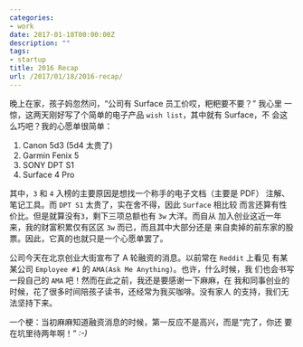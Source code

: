 ```yaml
---
categories:
- work
date: 2017-01-18T00:00:00Z
description: ""
tags:
- startup
title: 2016 Recap
url: /2017/01/18/2016-recap/
---
```



晚上在家，孩子妈忽然问，“公司有 Surface 员工价哎，粑粑要不要？” 我心里
一惊，这两天刚好写了个简单的电子产品 `wish list`，其中就有 Surface，不
会这么巧吧？我的心愿单很简单：

1. Canon 5d3 (5d4 太贵了)
2. Garmin Fenix 5
3. SONY DPT S1
4. Surface 4 Pro

其中，`3` 和 `4` 入榜的主要原因是想找一个称手的电子文档（主要是 PDF）
注解、笔记工具。而 `DPT S1` 太贵了，实在舍不得，因此 `Surface` 相比较
而言还算有性价比。但是就算没有`3`，剩下三项总额也有 `3w` 大洋。而自从
加入创业这近一年来，我的财富积累仅有区区 `3w` 而已，而且其中大部分还是
来自卖掉的前东家的股票。因此，它真的也就只是一个心愿单罢了。

公司今天在北京创业大街宣布了 A 轮融资的消息。以前常在 `Reddit` 上看见
有某某公司 `Employee #1` 的 `AMA(Ask Me Anything)`。也许，什么时候，我
们也会书写一段自己的 `AMA` 吧！然而在此之前，我还是要感谢一下麻麻，在
我和同事创业的时候，花了很多时间陪孩子读书，还经常为我买咖啡。没有家人
的支持，我们无法坚持下来。

一个梗：当初麻麻知道融资消息的时候，第一反应不是高兴，而是“完了，你还
要在坑里待两年啊！” *:-)*
